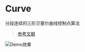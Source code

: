 # Curve
分段连续的三阶贝塞尔曲线控制点算法

> [参考文献](http://www.antigrain.com/research/bezier_interpolation/index.html#PAGE_BEZIER_INTERPOLATION)

![Demo效果](https://github.com/Yuloran/CurveView/gif/screenrecord.gif)


